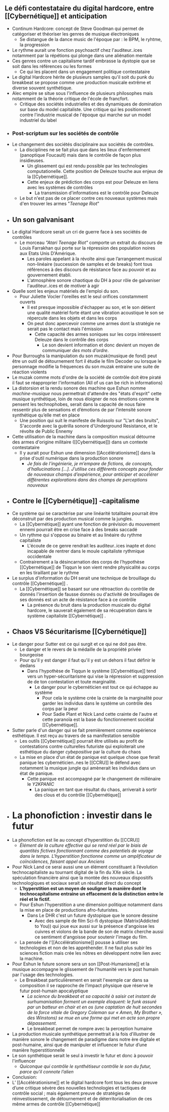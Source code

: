 ## Le défi contestataire du digital hardcore, entre [[Cybernétique]] et anticipation
- Continum Hardcore: concept de Steve Goodman qui permet de catégoriser et théoriser les genres de musique électroniques
	- Se distangue de la dance music de l'époque par : le BPM, le ryhtme, la progression
- Le rythme aurait une fonction psychoactif chez l'auditeur..ices notamment par la répétions qui plonge dans une aliénation mentale
- Ces genres contre un capitalisme tardif embrasse la dystopie que se soit dans les références ou les formes
	- Ce qui les placent dans un engagement politique contestataire
- Le digital Hardcore hérite de plusieurs samples qu'il soit du punk du breakbeat se propose comme une production musicale extrême et diverse souvent synthétique.
- Alec empire se situe sous l'influence de plusieurs philosophes mais notamment de la théorie critique de l'école de francfort.
	- Critique des sociétés industrielles et des dynamiques de domination sur base du model capitaliste. Une critique qui les positionnent contre l'industrie musical de l'époque qui marche sur un model industriel du label
- ### Post-scriptum sur les sociétés de contrôle
- Le changement des sociétés disciplinaire aux sociétés de contrôles.
	- La disciplines ne se fait plus que dans les lieux d'enfermement (panoptique Foucault) mais dans le contrôle de façon plus insidieuses.
		- Un glissement qui est rendu possible par les technologies computationelle. Cette position de Deleuze touche aux enjeux de la [[Cybernétique]].
		- Cette enjeux de prédiction des corps est pour Deleuze en liens avec les systèmes de contrôles
			- La transmission d'informations est le contrôle pour Deleuze
	- Le but n'est pas de ce placer contre ces nouveaux systèmes mais d'en trouver les armes "*Teenage Riot*"
- ## Un son galvanisant
- Le digital Hardcore serait un cri de guerre face à ses sociétés de contrôles
	- Le morceau *"Atari Teenage Riot"* comporte un extrait du discours de Louis Farrakhan qui porte sur la répression des population noires aux Etats Unis D'Amérique.
		- Les paroles appelant à la révolte ainsi que l’arrangement musical non-linéaire (succession de samples et de breaks) font tous références à des discours de résistance face au pouvoir et au gouvernement établi.
		- L'atmosphère sonore chaotique du DH à pour rôle de galvaniser l'auditeur..ices et de motiver à agir
- Quelle sont les enjeux matériels de l'emploi du son.
	- Pour Juliette Vocler l'oreilles est le seul orifices constamment ouverts
		- Il est presque impossible d'échapper au son, et le son détient une qualité matériel forte étant une vibration acoustique le son se répercute dans les objets et dans les corps
		- On peut donc apercevoir comme une armes dont la stratégie ne serait pas le contact mais l'émission
			- Cette capacité des armes soniques sur les corps intéressent Deleuze dans le contrôle des corps
				- Le son devient information et donc devient un moyen de communiquer *des mots d’ordre*.
- Pour Burroughs la manipulation du son muzak(musique de fond) peut être un outil de détournement fort il étudie le film Decoder ou lorsque le personnage modifie la fréquences du son muzak entraine une suite de réaction violents
- Le muzak comme mots d'ordre de la société de contrôle doit être piraté il faut se réapproprier l'information (All of us can be rich in informations)
- La distorsion et la rendu sonore des machine que Eshun nomme *machine-musique* nous permettrait d'attendre des "états d'esprit" cette musique synthétique, loin de nous éloigner de nos émotions comme le pensent les technophobes, serait dans la capacité de nous faire ressentir plus de sensations et d’émotions de par l’intensité sonore synthétique qu’elle met en place
	- Une position qui suit le manifeste de Ruissolo sur "L'art des bruits", S'accorde avec la guérilla sonore d'Underground Resistance, et le révolte de Public Ennemy
- Cette utilisation de la machine dans la composition musical détourne des armes d'origine militaire ([[Cybernétique]]) dans un contexte contestataire
	- Il y aurait pour Eshun une dimension [[Accélérationisme]] dans la prise d'outil numérique dans la production sonore
		- *Je fais de l’ingénierie, je m’empare de fictions, de concepts, d’hallucinations […]. J’utilise ces différents concepts pour fonder de nouveaux champs d’expérience, pour anticiper et accélérer différentes explorations dans des champs de perceptions nouveaux*
- ## Contre le [[Cybernétique]] -capitalisme
- Ce système qui se caractérise par une linéarité totalitaire pourrait être déconstruit par des production musical comme la jungles.
	- La [[Cybernétique]] ayant une fonction de prévision du mouvement ennemi pourrait être en crise face à des breaks saccadé
	- Un rythme qui s'oppose au binaire et au linéaire du rythme capitaliste
		- L'écoute de ce genre rendrait les auditeur..ices inapte et donc incapable de rentrer dans le moule capitaliste rythmique occidentale
	- Contrairement a la désincarnation des corps de l'hypothèse [[Cybernétique]] de Tiqqun le son vient rendre physicalité au corps en les tiraillant par le rythme
- Le surplus d'information du DH serait une technique de brouillage du contrôle [[Cybernétique]] .
	- La [[Cybernétique]] se basant sur une rétroaction du contrôle de donnés l'insertion de fausse donnés ou d'activité de brouillages de ses donnés est un acte de résistance face à ce contrôle
		- La présence du bruit dans la production musicale du digital hardcore, le sauverait également de sa récupération dans le système capitaliste [[Cybernétique]] .
- ## Chaos VS Sécuritarisme [[Cybernétique]]
- Le danger pour Sutter est ce qui surgit et ce qui ne doit pas être.
	- Le danger et le revers de la médaille de la propriété privée bourgeoise
	- Pour qu'il y est danger il faut qu'il y est un dehors il faut définir le dedans
		- Dans l'hypothèse de Tiqqun le système [[Cybernétique]] tend vers un hyper-sécuritarisme qui vise la répression et suppression de de ton contestation et toute marginalité.
			- Le danger pour le cybernéticien est tout ce qui échappe au système
				- Pour cela le système crée la crainte de la marginalité pour garder les individus dans le système un contrôle des corps par la peur
				- Pour Sadie Plant et Nick Land cette crainte de l'autre et cette paranoïa est la base du fonctionnement sociétal [[Cybernétique]].
- Sutter parle d'un danger qui se fait premièrement comme expérience esthétique. Il est reçu au travers de sa manifestation sensible
	- Les outils [[Cybernétique]] pourrait être utilisés au profit de contestations contre culturelles futuriste qui exploiterait une esthétique du danger *cybepositive* par la culture du chaos
	- La mise en place d'un état de panique est quelque chose que ferait panique les cybernéticien..nes le [[CCRU]] le défend avec notamment la musique jungle qui amènerait les individus dans un état de panique.
		- Cette panique est accompagné par le changement de millénaire le *Y2KPANIC*
			- La panique en tant que résultat du chaos, arriverait à sortir des clous et du contrôle [[Cybernétique]]
- # La phonofiction : investir dans le futur
- La phonofiction est lie au concept d'hyperstition du [[CCRU]]
	- *Élément de la culture effective qui se rend réel par le biais de quantités fictives fonctionnant comme des potentiels de voyage dans le temps. L'hyperstition fonctionne comme un amplificateur de coïncidences, faisant appel aux Anciens*
- Pour Nick Land ce serai aussi une un élément constituant à l’évolution technocapitaliste au tournant digital de la fin du XXe siècle. La spéculation financière ainsi que la montée des nouveaux dispositifs technologiques et sociaux serait un résultat direct du concept
	- **L’hyperstition est un moyen de souligner la manière dont le technocapitalisme entraine un effacement de la distinction entre le réel et le fictif.**
	- Pour Eshun l'hyperstition a une dimension politique notamment dans la mise en place de productions afro-futuristes.
		- Dans Le DHR c'est un future dystopique que le sonore dessine
			- Avec des sample de film Sci-fi dystopique (Matrix(Addicted to You)) qui joue eux aussi sur la présence d'angoisse les cuivres et violons de la bande de son de matrix cherche aussi ce sentiment d'angoisse pour soutenir l'image du film.
	- La pensée de l'[[Accélérationisme]] pousse à utiliser ses technologies et non de les appréhender. Il ne faut plus subir les sciences fiction mais crée les nôtres en développent notre lien avec la machine.
- Pour Eshun le future sonore sera un son [[Post-Humanisme]] et la musique accompagne le glissement de l'humanité vers le post humain par l'usage des technologies.
	- Le Breakbeat particulièrement en serait l'exemple car dans sa composition il se rapproche de l’impact physique que réserve le futur post-humain apocalyptique
		- *La science du breakbeat et sa capacité à saisir cet instant de surhumanisation forment un exemple éloquent: le funk assuré par un batteur en chair et en os (une captation de huit secondes de la force vitale de Gregory Coleman sur « Amen, My Brother », des Winstons) se mue en une forme qui met en acte son propre dépassement.*
		- Le breakbeat permet de rompre avec la perception humaine
- La production musicale synthétique permettrait à la fois d’illustrer de manière sonore le changement de paradigme dans notre ère digitale et post-humaine, ainsi que de manipuler et influencer le futur d’une manière hyperstitionnelle
- Le son synthétique serait le seul à investir le futur et donc à pouvoir l'influencer
	- *Quiconque qui contrôle le synthétiseur contrôle le son du futur, parce qu’il connote l’alien*
- Conclusion:
- L’ [[Accélérationisme]] et le digital hardcore font tous les deux preuve d’une critique sévère des nouvelles technologies et tactiques de contrôle social ; mais également preuve de stratégies de réinvestissement, de détournement et de déterritorialisation de ces même armes de contrôle [[Cybernétique]]